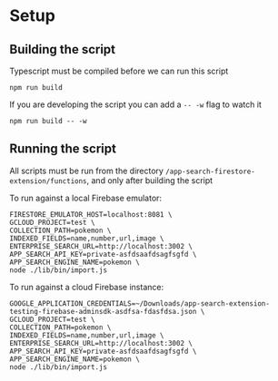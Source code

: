 # Setup

## Building the script

Typescript must be compiled before we can run this script

```
npm run build
```

If you are developing the script you can add a `-- -w` flag to watch it

```
npm run build -- -w
```

## Running the script

All scripts must be run from the directory `/app-search-firestore-extension/functions`, and only after building the script

To run against a local Firebase emulator:

```
FIRESTORE_EMULATOR_HOST=localhost:8081 \
GCLOUD_PROJECT=test \
COLLECTION_PATH=pokemon \
INDEXED_FIELDS=name,number,url,image \
ENTERPRISE_SEARCH_URL=http://localhost:3002 \
APP_SEARCH_API_KEY=private-asfdsaafdsagfsgfd \
APP_SEARCH_ENGINE_NAME=pokemon \
node ./lib/bin/import.js
```

To run against a cloud Firebase instance:

```
GOOGLE_APPLICATION_CREDENTIALS=~/Downloads/app-search-extension-testing-firebase-adminsdk-asdfsa-fdasfdsa.json \
GCLOUD_PROJECT=test \
COLLECTION_PATH=pokemon \
INDEXED_FIELDS=name,number,url,image \
ENTERPRISE_SEARCH_URL=http://localhost:3002 \
APP_SEARCH_API_KEY=private-asfdsaafdsagfsgfd \
APP_SEARCH_ENGINE_NAME=pokemon \
node ./lib/bin/import.js
```
